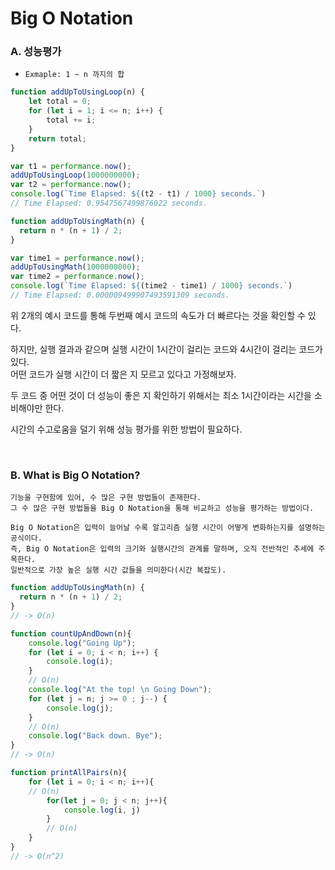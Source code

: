 # Big O Notation

### A. 성능평가

* `Exmaple: 1 ~ n 까지의 합`

```js
function addUpToUsingLoop(n) {
    let total = 0;
    for (let i = 1; i <= n; i++) {
        total += i;
    }
    return total;
}

var t1 = performance.now();
addUpToUsingLoop(1000000000);
var t2 = performance.now();
console.log(`Time Elapsed: ${(t2 - t1) / 1000} seconds.`)
// Time Elapsed: 0.9547567499876022 seconds.
```

```js
function addUpToUsingMath(n) {
  return n * (n + 1) / 2;
}

var time1 = performance.now();
addUpToUsingMath(1000000000);
var time2 = performance.now();
console.log(`Time Elapsed: ${(time2 - time1) / 1000} seconds.`)
// Time Elapsed: 0.000009499907493591309 seconds.
```

위 2개의 예시 코드를 통해 두번째 예시 코드의 속도가 더 빠르다는 것을 확인할 수 있다.

하지만, 실행 결과과 같으며 실행 시간이 1시간이 걸리는 코드와 4시간이 걸리는 코드가 있다. <br/>
어떤 코드가 실행 시간이 더 짧은 지 모르고 있다고 가정해보자.

두 코드 중 어떤 것이 더 성능이 좋은 지 확인하기 위해서는 최소 1시간이라는 시간을 소비해야만 한다.

시간의 수고로움을 덜기 위해 성능 평가를 위한 방법이 필요하다.

<br/>

### B. What is Big O Notation?

```
기능을 구현함에 있어, 수 많은 구현 방법들이 존재한다.
그 수 많은 구현 방법들을 Big O Notation을 통해 비교하고 성능을 평가하는 방법이다.

Big O Notation은 입력이 늘어날 수록 알고리즘 실행 시간이 어떻게 변화하는지를 설명하는 공식이다.
즉, Big O Notation은 입력의 크기와 실행시간의 관계를 말하며, 오직 전반적인 추세에 주목한다.
일반적으로 가장 높은 실행 시간 값들을 의미한다(시간 복잡도).
```

```js
function addUpToUsingMath(n) {
  return n * (n + 1) / 2;
}
// -> O(n)
```

```js
function countUpAndDown(n){
    console.log("Going Up");
    for (let i = 0; i < n; i++) {
        console.log(i);
    }
    // O(n)
    console.log("At the top! \n Going Down");
    for (let j = n; j >= 0 ; j--) {
        console.log(j);
    }
    // O(n)
    console.log("Back down. Bye");
}
// -> O(n)
```

```js
function printAllPairs(n){
    for (let i = 0; i < n; i++){
    // O(n)
        for(let j = 0; j < n; j++){
            console.log(i, j)
        }
        // O(n)
    }
}
// -> O(n^2)
```
